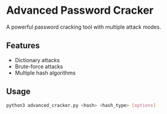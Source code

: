 # Advanced Password Cracker

A powerful password cracking tool with multiple attack modes.

## Features
- Dictionary attacks
- Brute-force attacks
- Multiple hash algorithms

## Usage
```bash
python3 advanced_cracker.py <hash> <hash_type> [options]
